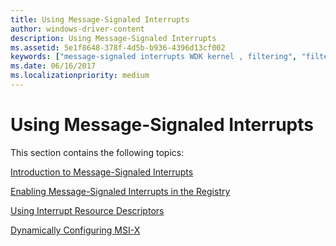 ```yaml
---
title: Using Message-Signaled Interrupts
author: windows-driver-content
description: Using Message-Signaled Interrupts
ms.assetid: 5e1f8648-378f-4d5b-b936-4396d13cf002
keywords: ["message-signaled interrupts WDK kernel , filtering", "filtering message-signaled interrupts WDK kernel", "MSIs WDK kernel"]
ms.date: 06/16/2017
ms.localizationpriority: medium
---
```


# Using Message-Signaled Interrupts


This section contains the following topics:

[Introduction to Message-Signaled Interrupts](introduction-to-message-signaled-interrupts.md)

[Enabling Message-Signaled Interrupts in the Registry](enabling-message-signaled-interrupts-in-the-registry.md)

[Using Interrupt Resource Descriptors](using-interrupt-resource-descriptors.md)

[Dynamically Configuring MSI-X](dynamically-configuring-msi-x.md)

 

 




